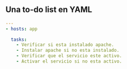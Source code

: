 ##  Una to-do list en YAML

```yml
---
- hosts: app

  tasks:
    - Verificar si esta instalado apache.
    - Instalar apache si no esta instalado.
    - Verificar que el servicio este activo.
    - Activar el servicio si no esta activo.
```
